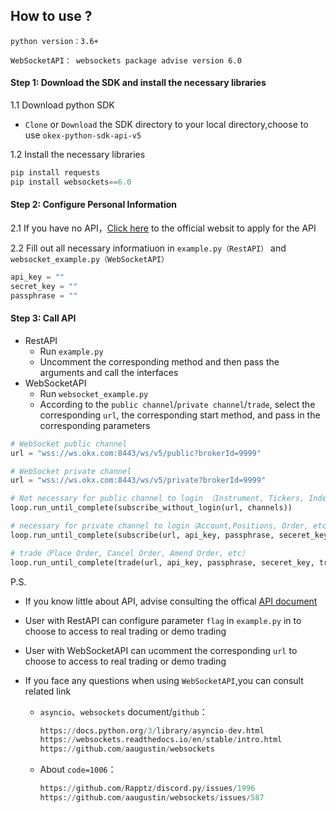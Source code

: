 ## How to use ?

`python version：3.6+`

`WebSocketAPI： websockets package advise version 6.0`

#### Step 1: Download the SDK and install the necessary libraries

1.1 Download python SDK 

- `Clone` or `Download` the SDK directory to your local directory,choose to use `okex-python-sdk-api-v5`

1.2 Install the necessary libraries

```python
pip install requests
pip install websockets==6.0
```

#### Step 2: Configure Personal Information

2.1 If you have no API，[Click here](https://www.okx.com/account/users/myApi) to the official websit to apply for the API

2.2 Fill out all necessary informatiuon in `example.py（RestAPI）`  and `websocket_example.py（WebSocketAPI）`

```python 
api_key = ""
secret_key = ""
passphrase = ""
```

#### Step 3: Call API 

- RestAPI
  - Run `example.py`
  - Uncomment the corresponding method and then pass the arguments and call the interfaces
- WebSocketAPI
  - Run `websocket_example.py`
  - According to the `public channel`/`private channel`/`trade`, select the corresponding `url`, the corresponding start method, and pass in the corresponding parameters

```python 
# WebSocket public channel
url = "wss://ws.okx.com:8443/ws/v5/public?brokerId=9999"

# WebSocket private channel
url = "wss://ws.okx.com:8443/ws/v5/private?brokerId=9999"
```

```Python
# Not necessary for public channel to login （Instrument, Tickers, Index, Mark price, Order Book, Funding rate, etc）
loop.run_until_complete(subscribe_without_login(url, channels))

# necessary for private channel to login（Account,Positions, Order, etc）
loop.run_until_complete(subscribe(url, api_key, passphrase, seceret_key, channels))

# trade（Place Order, Cancel Order, Amend Order, etc）
loop.run_until_complete(trade(url, api_key, passphrase, seceret_key, trade_param))
```

P.S. 

- If  you know little about API, advise consulting the  offical [API document](https://www.okx.com/docs-v5/en/)

- User with RestAPI can configure parameter `flag` in `example.py` in  to choose to access to real trading or demo trading 

- User with WebSocketAPI can ucomment the corresponding `url`  to choose to access to real trading or demo trading 

- If you face any questions when using `WebSocketAPI`,you can consult related link

  - `asyncio`、`websockets` document/`github`：

    ```python 
    https://docs.python.org/3/library/asyncio-dev.html
    https://websockets.readthedocs.io/en/stable/intro.html
    https://github.com/aaugustin/websockets
    ```

  - About `code=1006`：

    ```python 
    https://github.com/Rapptz/discord.py/issues/1996
    https://github.com/aaugustin/websockets/issues/587
    ```

    

